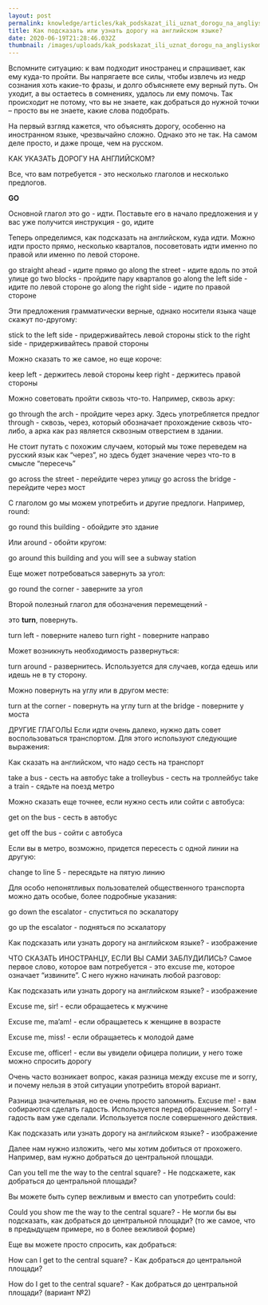 ```yaml
---
layout: post
permalink: knowledge/articles/kak_podskazat_ili_uznat_dorogu_na_angliyskom_yazyke/index.html
title: Как подсказать или узнать дорогу на английском языке?
date: 2020-06-19T21:28:46.032Z
thumbnail: /images/uploads/kak_podskazat_ili_uznat_dorogu_na_angliyskom_yazyke-01.jpg
---
```

Вспомните ситуацию: к вам подходит иностранец и спрашивает, как ему куда-то пройти. Вы напрягаете все силы, чтобы извлечь из недр сознания хоть какие-то фразы, и долго объясняете ему верный путь. Он уходит, а вы остаетесь в сомнениях, удалось ли ему помочь. Так происходит не потому, что вы не знаете, как добраться до нужной точки – просто вы не знаете, какие слова подобрать.

На первый взгляд кажется, что объяснять дорогу, особенно на иностранном языке, чрезвычайно сложно. Однако это не так. На самом деле просто, и даже проще, чем на русском.

КАК УКАЗАТЬ ДОРОГУ НА АНГЛИЙСКОМ?

Все, что вам потребуется - это несколько глаголов и несколько предлогов.

**GO**

Основной глагол это go - идти. Поставьте его в начало предложения и у вас уже получится инструкция - go, идите

Теперь определимся, как подсказать на английском, куда идти. Можно идти просто прямо, несколько кварталов, посоветовать идти именно по правой или именно по левой стороне.

go straight аhead - идите прямо
go along the street - идите вдоль по этой улице
go two blocks - пройдите пару кварталов
go along the left side - идите по левой стороне
go along the right side - идите по правой стороне

Эти предложения грамматически верные, однако носители языка чаще скажут по-другому:

stick to the left side - придерживайтесь левой стороны
stick to the right side - придерживайтесь правой стороны

Можно сказать то же самое, но еще короче:

keep left - держитесь левой стороны
keep right - держитесь правой стороны

<!-- Интересно? Узнайте подробности про [онлайн-курсы английского языка](/inostrannye_yazyki/) на нашем сайте. -->

Можно советовать пройти сквозь что-то. Например, сквозь арку:

go through the arch - пройдите через арку.  Здесь употребляется предлог through - сквозь, через, который обозначает прохождение сквозь что-либо, а арка как раз является сквозным отверстием в здании.

Не стоит путать с похожим случаем, который мы тоже переведем на русский язык как “через”, но здесь будет значение через что-то в смысле “пересечь”

go across the street - перейдите через улицу
go across the bridge - перейдите через мост

С глаголом go мы можем употребить и другие предлоги. Например, round:

go round this building - обойдите это здание

 

Или around - обойти кругом:

go around this building and you will see a subway station

 

Еще может потребоваться завернуть за угол:

go round the corner - заверните за угол

 

Второй полезный глагол для обозначения перемещений - 

это **turn**, повернуть.

turn left - поверните налево
turn right - поверните направо

Может возникнуть необходимость развернуться:


turn around - развернитесь. Используется для случаев, когда едешь или идешь не в ту сторону.

Можно повернуть на углу или в другом месте:


turn at the corner - повернуть на углу
turn at the bridge - поверните у моста

ДРУГИЕ ГЛАГОЛЫ
Если идти очень далеко, нужно дать совет воспользоваться транспортом. Для этого используют следующие выражения:



Как сказать на английском, что надо сесть на транспорт

take a bus - сесть на автобус
take a trolleybus - сесть на троллейбус
take a train - сядьте на поезд метро


Можно сказать еще точнее, если нужно сесть или сойти с автобуса:

get on the bus - сесть в автобус

get off the bus - сойти с автобуса


Если вы в метро, возможно, придется пересесть с одной линии на другую:

  change to line 5 - пересядьте на пятую линию

Для особо непонятливых пользователей общественного транспорта можно дать особые, более подробные указания:



go down the escalator - спуститься по эскалатору

go up the escalator - подняться по эскалатору

Как подсказать или узнать дорогу на английском языке? - изображение

ЧТО СКАЗАТЬ ИНОСТРАНЦУ, ЕСЛИ ВЫ САМИ ЗАБЛУДИЛИСЬ?
Самое первое слово, которое вам потребуется - это excuse me, которое означает “извините”. С него нужно начинать любой разговор:

Как подсказать или узнать дорогу на английском языке? - изображение


Excuse me, sir! - если обращаетесь к мужчине

Excuse me, ma’am! - если обращаетесь к женщине в возрасте

Excuse me, miss! - если обращаетесь к молодой даме

Excuse me, officer! - если вы увидели офицера полиции, у него тоже можно спросить дорогу

Очень часто возникает вопрос, какая разница между excuse me и sorry, и почему нельзя в этой ситуации употребить второй вариант.

Разница значительная, но ее очень просто запомнить. Excuse me! - вам собираются сделать гадость. Используется перед обращением. Sorry! - гадость вам уже сделали. Используется после совершенного действия.


Как подсказать или узнать дорогу на английском языке? - изображение

Далее нам нужно изложить, чего мы хотим добиться от прохожего. Например, вам нужно добраться до центральной площади.

Can you tell me the way to the central square? - Не подскажете, как добраться до центральной площади?


Вы можете быть супер вежливым и вместо can употребить could:

Could you show me the way to the central square? - Не могли бы вы подсказать, как добраться до центральной площади? (то же самое, что в предыдущем примере, но в более вежливой форме)


Еще вы можете просто спросить, как добраться:

How can I get to the central square? - Как добраться до центральной площади?

How do I get to the central square? - Как добраться до центральной площади? (вариант №2)